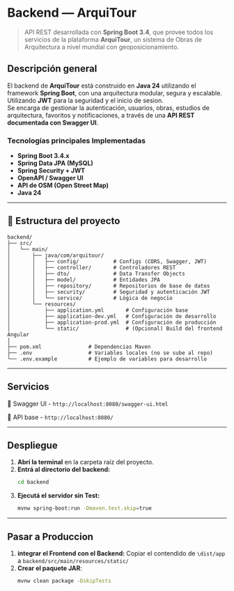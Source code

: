 # Backend — ArquiTour

> API REST desarrollada con **Spring Boot 3.4**, que provee todos los servicios de la plataforma **ArquiTour**, un sistema de Obras de Arquitectura a nivel mundial con geoposicionamiento.


## Descripción general

El backend de **ArquiTour** está construido en **Java 24** utilizando el framework **Spring Boot**, con una arquitectura modular, segura y escalable. Utilizando **JWT** para la seguridad y el inicio de sesion.  
Se encarga de gestionar la autenticación, usuarios, obras, estudios de arquitectura, favoritos y notificaciones, a través de una **API REST documentada con Swagger UI**.

### Tecnologías principales Implementadas

- **Spring Boot 3.4.x**
- **Spring Data JPA (MySQL)**
- **Spring Security + JWT**
- **OpenAPI / Swagger UI**
- **API de OSM (Open Street Map)**
- **Java 24**

---

## 🧱 Estructura del proyecto

```plaintext
backend/
├── src/
│   └── main/
│       ├── java/com/arquitour/
│       │   ├── config/           # Configs (CORS, Swagger, JWT)
│       │   ├── controller/       # Controladores REST
│       │   ├── dto/              # Data Transfer Objects
│       │   ├── model/            # Entidades JPA
│       │   ├── repository/       # Repositorios de base de datos
│       │   ├── security/         # Seguridad y autenticación JWT
│       │   └── service/          # Lógica de negocio
│       └── resources/
│           ├── application.yml       # Configuración base
│           ├── application-dev.yml   # Configuración de desarrollo
│           ├── application-prod.yml  # Configuración de producción
│           └── static/               # (Opcional) Build del frontend Angular
│
├── pom.xml               # Dependencias Maven
├── .env                  # Variables locales (no se sube al repo)
└── .env.example          # Ejemplo de variables para desarrollo
```
---

## Servicios

🔹 Swagger UI - `http://localhost:8080/swagger-ui.html`

🔹 API base - `http://localhost:8080/`

---

## Despliegue
1. **Abrí la terminal** en la carpeta raíz del proyecto.
2. **Entrá al directorio del backend:**
   ```bash
   cd backend
4. **Ejecutá el servidor sin Test:**
   ```bash
   mvnw spring-boot:run -Dmaven.test.skip=true
    ```

---

## Pasar a Produccion
1. **integrar el Frontend con el Backend:** Copiar el contendido de `\dist/app` a `backend/src/main/resources/static/`
2. **Crear el paquete JAR**:
    ```bash
    mvnw clean package -DskipTests
    ```